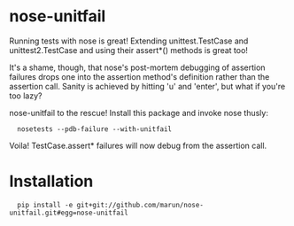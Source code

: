 # nose-unitfail

  Running tests with nose is great!  Extending unittest.TestCase and
  unittest2.TestCase and using their assert*() methods is great too!

  It's a shame, though, that nose's post-mortem debugging of assertion
  failures drops one into the assertion method's definition rather
  than the assertion call.  Sanity is achieved by hitting 'u' and
  'enter', but what if you're too lazy?

  nose-unitfail to the rescue!  Install this package and invoke nose thusly:

      nosetests --pdb-failure --with-unitfail

  Voila! TestCase.assert* failures will now debug from the assertion call.

# Installation

      pip install -e git+git://github.com/marun/nose-unitfail.git#egg=nose-unitfail
